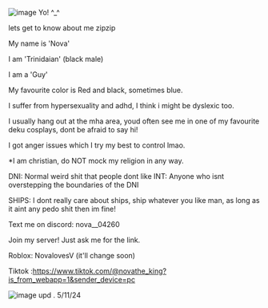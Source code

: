 ![image](https://github.com/user-attachments/assets/d42b9dbb-633f-474b-9cde-4b896e82cf92)
Yo! ^_^

lets get to know about me zipzip

My name is 'Nova'

I am 'Trinidaian' (black male)

I am a 'Guy'

My favourite color is Red and black, sometimes blue.

I suffer from hypersexuality and adhd, I think i might be dyslexic too.

I usually hang out at the mha area, youd often see me in one of my favourite deku cosplays, dont be afraid to say hi!

I got anger issues which I try my best to control lmao.

*I am christian, do NOT mock my religion in any way.

DNI: Normal weird shit that people dont like
INT: Anyone who isnt overstepping the boundaries of the DNI

SHIPS: I dont really care about ships, ship whatever you like man, as long as it aint any pedo shit then im fine!

Text me on discord:  nova__04260

Join my server! Just ask me for the link.

Roblox: NovalovesV (it'll change soon)

Tiktok :https://www.tiktok.com/@novathe_king?is_from_webapp=1&sender_device=pc

![image](https://github.com/user-attachments/assets/2e4e3d1f-f5c1-40f1-825f-d2acc7b79662)
upd . 5/11/24
